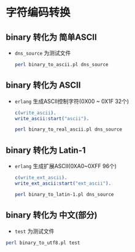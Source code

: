 字符编码转换
============

binary 转化为 简单ASCII
--------------------------
* `dns_source`  为测试文件

  ``` bash
  perl binary_to_ascii.pl dns_source
  ```

binary 转化为 ASCII
-----------
* `erlang` 生成ASCII控制字符(0X00 ~ 0X1F 32个)
  ```erlang
  c(write_ascii).
  write_ascii:start("ascii").
  ```

  ``` bash
  perl binary_to_real_ascii.pl dns_source
  ```

binary 转化为 Latin-1
-----------
* `erlang` 生成扩展ASCII(0XA0~0XFF 96个)
  ```erlang
  c(write_ext_ascii).
  write_ext_ascii:start("ext_ascii").
  ```

  ``` bash
  perl binary_to_latin-1.pl dns_source
  ```

binary 转化为 中文(部分)
-----------
  * `test` 为测试文件

  ``` bash
  perl binary_to_utf8.pl test
  ```
